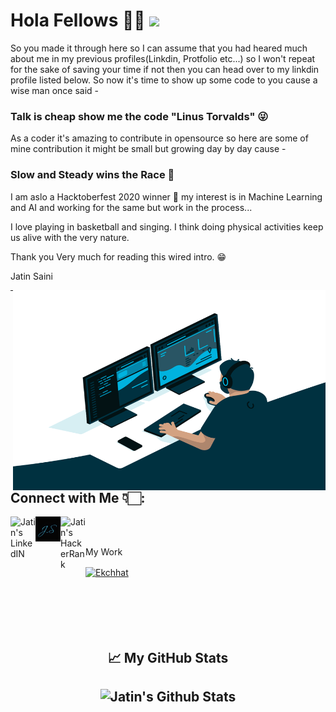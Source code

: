 # Hola Fellows 🖐🏻 ![](https://visitor-badge.glitch.me/badge?page_id=itsjatin135s.itsjatin135s)

So you made it through here so I can assume that you had heared much about me in my previous profiles(Linkdin, Protfolio etc...) so I won't repeat for the sake of saving your time if not then you can head over to my linkdin profile listed below. So now it's time to show up some code to you cause a wise man once said -

### Talk is cheap show me the code "Linus Torvalds" 😜

As a coder it's amazing to contribute in opensource so here are some of mine contribution it might be small but growing day by day cause -

### Slow and Steady wins the Race 🤗

I am aslo a Hacktoberfest 2020 winner 🎉 my interest is in Machine Learning and AI and working for the same but work in the process...

I love playing in basketball and singing. I think doing physical activities keep us alive with the very nature.

Thank you Very much for reading this wired intro. 😁

Jatin Saini

<img align="right" alt="GIF" src="https://raw.githubusercontent.com/itsjatin135s/itsjatin135s/main/static/code.gif" width="500" height="320" />


<!--
**itsjatin135s/itsjatin135s** is a ✨ _special_ ✨ repository because its `README.md` (this file) appears on your GitHub profile.

[![Website](https://github.com/itsjatin135s/itsjatin135s/blob/main/static/websitelogogithub.png)](https://www.mrjatin.engineer)

Here are some ideas to get you started:

- 🔭 I’m currently working on ...
- 🌱 I’m currently learning ...
- 👯 I’m looking to collaborate on ...
- 🤔 I’m looking for help with ...
- 💬 Ask me about ...
- 📫 How to reach me: ...
- 😄 Pronouns: ...
- ⚡ Fun fact: ...
-->
---

## Connect with Me 👇🏻:
<a href="https://www.linkedin.com/in/https://www.linkedin.com/in/jatin-saini-077859172/" title = "My LinkdIn">
   <img align="left" margin-left="20px"  alt="Jatin's LinkedIN" width="40px" src="https://raw.githubusercontent.com/peterthehan/peterthehan/master/assets/linkedin.svg" />
</a>
<a href="https://www.mrjatin.engineer" title = "It's Jatin">
   <img align="left" margin-left=3px  alt="Jatin's Protfolio" width="40px" src="https://github.com/itsjatin135s/itsjatin135s/blob/main/static/websitelogogithub.png" />
</a>
<a href="https://www.hackerrank.com/itsjatin135" title = "Me at HackerRank">
   <img align="left" margin-left=3px  alt="Jatin's HackerRank" width="40px" src="https://cdn3.iconfinder.com/data/icons/logos-and-brands-adobe/512/160_Hackerrank-512.png" />
</a>
<br/>
<br/>

My Work
 
 <a href="http://www.ekchhat.ml/" title = "Ekchhat">
   <img align="center" alt="Ekchhat" width="40px" src="http://www.ekchhat.ml/static/images/logo.jpeg" />
</a>

<br/>
<br/>
<br/>
<br/>
<br/>
<br/>
<h2 align="center">📈 My GitHub Stats<h2>

<p align="center"> <img src="https://github-readme-stats.vercel.app/api?username=itsjatin135s&show_icons=true&theme=gotham" alt="Jatin's Github Stats" />

